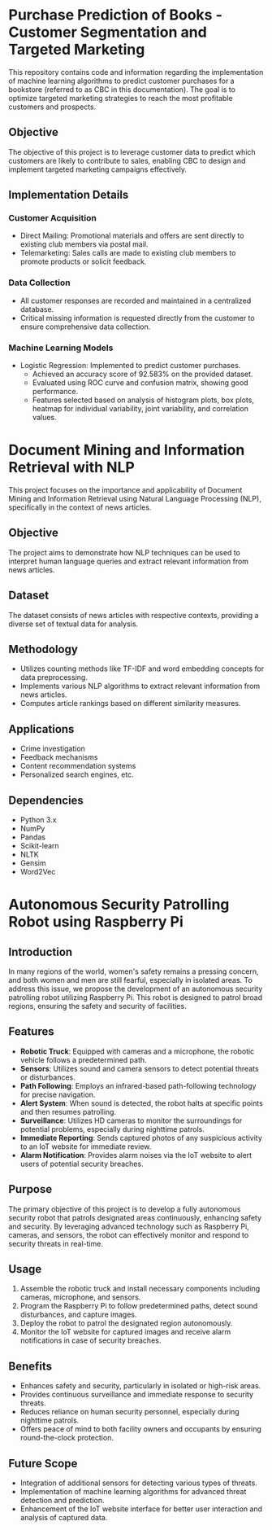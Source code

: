 # Purchase Prediction of Books - Customer Segmentation and Targeted Marketing

This repository contains code and information regarding the implementation of machine learning algorithms to predict customer purchases for a bookstore (referred to as CBC in this documentation). The goal is to optimize targeted marketing strategies to reach the most profitable customers and prospects.

## Objective
The objective of this project is to leverage customer data to predict which customers are likely to contribute to sales, enabling CBC to design and implement targeted marketing campaigns effectively.

## Implementation Details
### Customer Acquisition
- Direct Mailing: Promotional materials and offers are sent directly to existing club members via postal mail.
- Telemarketing: Sales calls are made to existing club members to promote products or solicit feedback.

### Data Collection
- All customer responses are recorded and maintained in a centralized database.
- Critical missing information is requested directly from the customer to ensure comprehensive data collection.

### Machine Learning Models
- Logistic Regression: Implemented to predict customer purchases.
  - Achieved an accuracy score of 92.583% on the provided dataset.
  - Evaluated using ROC curve and confusion matrix, showing good performance.
  - Features selected based on analysis of histogram plots, box plots, heatmap for individual variability, joint variability, and correlation values.

# Document Mining and Information Retrieval with NLP

This project focuses on the importance and applicability of Document Mining and Information Retrieval using Natural Language Processing (NLP), specifically in the context of news articles.

## Objective
The project aims to demonstrate how NLP techniques can be used to interpret human language queries and extract relevant information from news articles.

## Dataset
The dataset consists of news articles with respective contexts, providing a diverse set of textual data for analysis.

## Methodology
- Utilizes counting methods like TF-IDF and word embedding concepts for data preprocessing.
- Implements various NLP algorithms to extract relevant information from news articles.
- Computes article rankings based on different similarity measures.

## Applications
- Crime investigation
- Feedback mechanisms
- Content recommendation systems
- Personalized search engines, etc.

## Dependencies
- Python 3.x
- NumPy
- Pandas
- Scikit-learn
- NLTK
- Gensim
- Word2Vec

# Autonomous Security Patrolling Robot using Raspberry Pi

## Introduction
In many regions of the world, women's safety remains a pressing concern, and both women and men are still fearful, especially in isolated areas. To address this issue, we propose the development of an autonomous security patrolling robot utilizing Raspberry Pi. This robot is designed to patrol broad regions, ensuring the safety and security of facilities.

## Features
- **Robotic Truck**: Equipped with cameras and a microphone, the robotic vehicle follows a predetermined path.
- **Sensors**: Utilizes sound and camera sensors to detect potential threats or disturbances.
- **Path Following**: Employs an infrared-based path-following technology for precise navigation.
- **Alert System**: When sound is detected, the robot halts at specific points and then resumes patrolling.
- **Surveillance**: Utilizes HD cameras to monitor the surroundings for potential problems, especially during nighttime patrols.
- **Immediate Reporting**: Sends captured photos of any suspicious activity to an IoT website for immediate review.
- **Alarm Notification**: Provides alarm noises via the IoT website to alert users of potential security breaches.

## Purpose
The primary objective of this project is to develop a fully autonomous security robot that patrols designated areas continuously, enhancing safety and security. By leveraging advanced technology such as Raspberry Pi, cameras, and sensors, the robot can effectively monitor and respond to security threats in real-time.

## Usage
1. Assemble the robotic truck and install necessary components including cameras, microphone, and sensors.
2. Program the Raspberry Pi to follow predetermined paths, detect sound disturbances, and capture images.
3. Deploy the robot to patrol the designated region autonomously.
4. Monitor the IoT website for captured images and receive alarm notifications in case of security breaches.

## Benefits
- Enhances safety and security, particularly in isolated or high-risk areas.
- Provides continuous surveillance and immediate response to security threats.
- Reduces reliance on human security personnel, especially during nighttime patrols.
- Offers peace of mind to both facility owners and occupants by ensuring round-the-clock protection.

## Future Scope
- Integration of additional sensors for detecting various types of threats.
- Implementation of machine learning algorithms for advanced threat detection and prediction.
- Enhancement of the IoT website interface for better user interaction and analysis of captured data.



